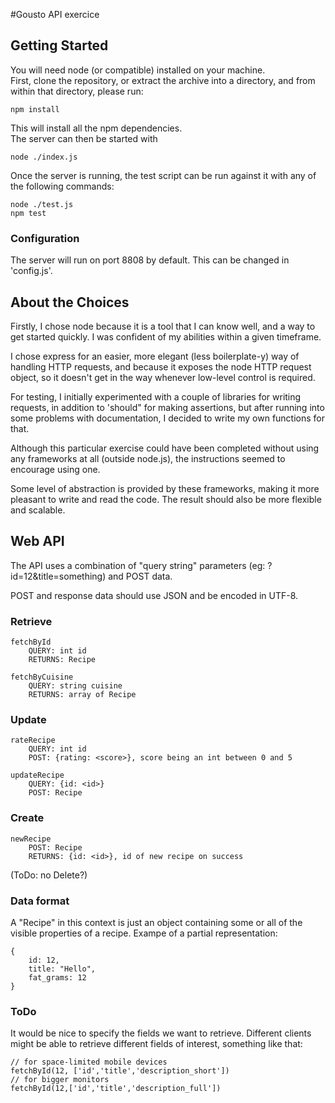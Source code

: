 
#Gousto API exercice

## Getting Started

You will need node (or compatible) installed on your machine.  
First, clone the repository, or extract the archive into a directory, and from within that directory, please run:

    npm install

This will install all the npm dependencies.  
The server can then be started with

    node ./index.js

Once the server is running, the test script can be run against it with any of the following commands:

    node ./test.js
    npm test

### Configuration

The server will run on port 8808 by default. This can be changed in 'config.js'.


## About the Choices

Firstly, I chose node because it is a tool that I can know well, and a way to get started quickly. I was confident of my abilities within a given timeframe.

I chose express for an easier, more elegant (less boilerplate-y) way of handling HTTP requests, and because it exposes the node HTTP request object, so it doesn't get in the way whenever low-level control is required.

For testing, I initially experimented with a couple of libraries for writing requests, in addition to 'should" for making assertions, but after running into some problems with documentation, I decided to write my own functions for that.

Although this particular exercise could have been completed without using any frameworks at all (outside node.js), the instructions seemed to encourage using one.

Some level of abstraction is provided by these frameworks, making it more pleasant to write and read the code. The result should also be more flexible and scalable. 

## Web API

The API uses a combination of "query string" parameters (eg: ?id=12&title=something) and POST data.

POST and response data should use JSON and be encoded in UTF-8.

### Retrieve

    fetchById
	    QUERY: int id
	    RETURNS: Recipe

    fetchByCuisine
	    QUERY: string cuisine
	    RETURNS: array of Recipe
    
### Update

    rateRecipe
	    QUERY: int id
	    POST: {rating: <score>}, score being an int between 0 and 5

    updateRecipe
	    QUERY: {id: <id>}
	    POST: Recipe
    
### Create

    newRecipe
	    POST: Recipe
	    RETURNS: {id: <id>}, id of new recipe on success


(ToDo: no Delete?)


### Data format

A "Recipe" in this context is just an object containing some or all of the visible properties of a recipe. Exampe of a partial representation:

    {
        id: 12,
        title: "Hello",
        fat_grams: 12
    }

### ToDo

It would be nice to specify the fields we want to retrieve. Different clients might be able to retrieve different fields of interest, something like that:

    // for space-limited mobile devices
    fetchById(12, ['id','title','description_short']) 
    // for bigger monitors
    fetchById(12,['id','title','description_full']) 
